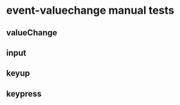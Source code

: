 event-valuechange manual tests
==============================

valueChange
-----------

input
-----

keyup
-----

keypress
--------
